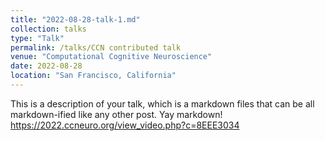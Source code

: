```yaml
---
title: "2022-08-28-talk-1.md"
collection: talks
type: "Talk"
permalink: /talks/CCN contributed talk
venue: "Computational Cognitive Neuroscience"
date: 2022-08-28
location: "San Francisco, California"
---
```


This is a description of your talk, which is a markdown files that can be all markdown-ified like any other post. Yay markdown!
https://2022.ccneuro.org/view_video.php?c=8EEE3034
